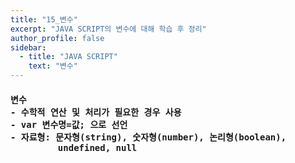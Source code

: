 ```yaml
---
title: "15_변수"
excerpt: "JAVA SCRIPT의 변수에 대해 학습 후 정리"
author_profile: false
sidebar:
  - title: "JAVA SCRIPT"
    text: "변수"
---
```

<h4>
<pre>
변수
- 수학적 연산 및 처리가 필요한 경우 사용
- var 변수명=값; 으로 선언
- 자료형: 문자형(string), 숫자형(number), 논리형(boolean),
         undefined, null
